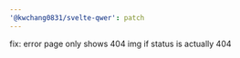 ```yaml
---
'@kwchang0831/svelte-qwer': patch
---
```


fix: error page only shows 404 img if status is actually 404
